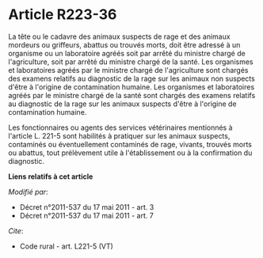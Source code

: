 # Article R223-36

La tête ou le cadavre des animaux suspects de rage et des animaux mordeurs ou griffeurs, abattus ou trouvés morts, doit être
adressé à un organisme ou un laboratoire agréés soit par arrêté du ministre chargé de l'agriculture, soit par arrêté du
ministre chargé de la santé. Les organismes et laboratoires agréés par le ministre chargé de l'agriculture sont chargés des
examens relatifs au diagnostic de la rage sur les animaux non suspects d'être à l'origine de contamination humaine. Les
organismes et laboratoires agréés par le ministre chargé de la santé sont chargés des examens relatifs au diagnostic de la
rage sur les animaux suspects d'être à l'origine de contamination humaine. 

Les fonctionnaires ou agents des services vétérinaires mentionnés à l'article L. 221-5 sont habilités à pratiquer sur les
animaux suspects, contaminés ou éventuellement contaminés de rage, vivants, trouvés morts ou abattus, tout prélèvement utile
à l'établissement ou à la confirmation du diagnostic.

**Liens relatifs à cet article**

_Modifié par_:

  - Décret n°2011-537 du 17 mai 2011 - art. 3
  - Décret n°2011-537 du 17 mai 2011 - art. 7

_Cite_:

  - Code rural - art. L221-5 (VT)

